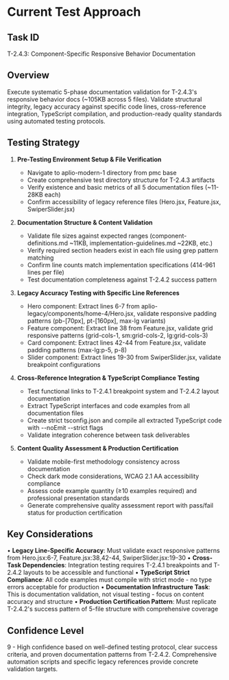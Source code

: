 # Current Test Approach

## Task ID
T-2.4.3: Component-Specific Responsive Behavior Documentation

## Overview
Execute systematic 5-phase documentation validation for T-2.4.3's responsive behavior docs (~105KB across 5 files). Validate structural integrity, legacy accuracy against specific code lines, cross-reference integration, TypeScript compilation, and production-ready quality standards using automated testing protocols.

## Testing Strategy

1. **Pre-Testing Environment Setup & File Verification**
   - Navigate to aplio-modern-1 directory from pmc base
   - Create comprehensive test directory structure for T-2.4.3 artifacts
   - Verify existence and basic metrics of all 5 documentation files (~11-28KB each)
   - Confirm accessibility of legacy reference files (Hero.jsx, Feature.jsx, SwiperSlider.jsx)

2. **Documentation Structure & Content Validation**
   - Validate file sizes against expected ranges (component-definitions.md ~11KB, implementation-guidelines.md ~22KB, etc.)
   - Verify required section headers exist in each file using grep pattern matching
   - Confirm line counts match implementation specifications (414-961 lines per file)
   - Test documentation completeness against T-2.4.2 success pattern

3. **Legacy Accuracy Testing with Specific Line References**
   - Hero component: Extract lines 6-7 from aplio-legacy/components/home-4/Hero.jsx, validate responsive padding patterns (pb-[70px], pt-[160px], max-lg variants)
   - Feature component: Extract line 38 from Feature.jsx, validate grid responsive patterns (grid-cols-1, sm:grid-cols-2, lg:grid-cols-3)
   - Card component: Extract lines 42-44 from Feature.jsx, validate padding patterns (max-lg:p-5, p-8)
   - Slider component: Extract lines 19-30 from SwiperSlider.jsx, validate breakpoint configurations

4. **Cross-Reference Integration & TypeScript Compliance Testing**
   - Test functional links to T-2.4.1 breakpoint system and T-2.4.2 layout documentation
   - Extract TypeScript interfaces and code examples from all documentation files
   - Create strict tsconfig.json and compile all extracted TypeScript code with --noEmit --strict flags
   - Validate integration coherence between task deliverables

5. **Content Quality Assessment & Production Certification**
   - Validate mobile-first methodology consistency across documentation
   - Check dark mode considerations, WCAG 2.1 AA accessibility compliance
   - Assess code example quantity (≥10 examples required) and professional presentation standards
   - Generate comprehensive quality assessment report with pass/fail status for production certification

## Key Considerations

• **Legacy Line-Specific Accuracy**: Must validate exact responsive patterns from Hero.jsx:6-7, Feature.jsx:38,42-44, SwiperSlider.jsx:19-30
• **Cross-Task Dependencies**: Integration testing requires T-2.4.1 breakpoints and T-2.4.2 layouts to be accessible and functional
• **TypeScript Strict Compliance**: All code examples must compile with strict mode - no type errors acceptable for production
• **Documentation Infrastructure Task**: This is documentation validation, not visual testing - focus on content accuracy and structure
• **Production Certification Pattern**: Must replicate T-2.4.2's success pattern of 5-file structure with comprehensive coverage

## Confidence Level
9 - High confidence based on well-defined testing protocol, clear success criteria, and proven documentation patterns from T-2.4.2. Comprehensive automation scripts and specific legacy references provide concrete validation targets.
